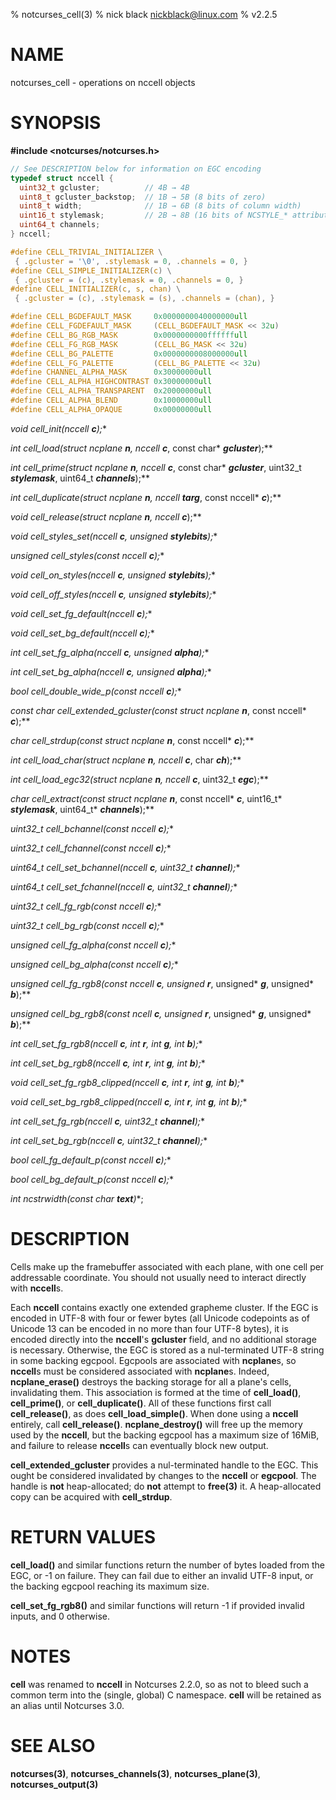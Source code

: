 % notcurses_cell(3)
% nick black <nickblack@linux.com>
% v2.2.5

# NAME

notcurses_cell - operations on nccell objects

# SYNOPSIS

**#include <notcurses/notcurses.h>**

```c
// See DESCRIPTION below for information on EGC encoding
typedef struct nccell {
  uint32_t gcluster;          // 4B → 4B
  uint8_t gcluster_backstop;  // 1B → 5B (8 bits of zero)
  uint8_t width;              // 1B → 6B (8 bits of column width)
  uint16_t stylemask;         // 2B → 8B (16 bits of NCSTYLE_* attributes)
  uint64_t channels;
} nccell;

#define CELL_TRIVIAL_INITIALIZER \
 { .gcluster = '\0', .stylemask = 0, .channels = 0, }
#define CELL_SIMPLE_INITIALIZER(c) \
 { .gcluster = (c), .stylemask = 0, .channels = 0, }
#define CELL_INITIALIZER(c, s, chan) \
 { .gcluster = (c), .stylemask = (s), .channels = (chan), }

#define CELL_BGDEFAULT_MASK     0x0000000040000000ull
#define CELL_FGDEFAULT_MASK     (CELL_BGDEFAULT_MASK << 32u)
#define CELL_BG_RGB_MASK        0x0000000000ffffffull
#define CELL_FG_RGB_MASK        (CELL_BG_MASK << 32u)
#define CELL_BG_PALETTE         0x0000000008000000ull
#define CELL_FG_PALETTE         (CELL_BG_PALETTE << 32u)
#define CHANNEL_ALPHA_MASK      0x30000000ull
#define CELL_ALPHA_HIGHCONTRAST 0x30000000ull
#define CELL_ALPHA_TRANSPARENT  0x20000000ull
#define CELL_ALPHA_BLEND        0x10000000ull
#define CELL_ALPHA_OPAQUE       0x00000000ull
```

**void cell_init(nccell* ***c***);**

**int cell_load(struct ncplane* ***n***, nccell* ***c***, const char* ***gcluster***);**

**int cell_prime(struct ncplane* ***n***, nccell* ***c***, const char* ***gcluster***,
                 uint32_t ***stylemask***, uint64_t ***channels***);**

**int cell_duplicate(struct ncplane* ***n***, nccell* ***targ***, const nccell* ***c***);**

**void cell_release(struct ncplane* ***n***, nccell* ***c***);**

**void cell_styles_set(nccell* ***c***, unsigned ***stylebits***);**

**unsigned cell_styles(const nccell* ***c***);**

**void cell_on_styles(nccell* ***c***, unsigned ***stylebits***);**

**void cell_off_styles(nccell* ***c***, unsigned ***stylebits***);**

**void cell_set_fg_default(nccell* ***c***);**

**void cell_set_bg_default(nccell* ***c***);**

**int cell_set_fg_alpha(nccell* ***c***, unsigned ***alpha***);**

**int cell_set_bg_alpha(nccell* ***c***, unsigned ***alpha***);**

**bool cell_double_wide_p(const nccell* ***c***);**

**const char* cell_extended_gcluster(const struct ncplane* ***n***, const nccell* ***c***);**

**char* cell_strdup(const struct ncplane* ***n***, const nccell* ***c***);**

**int cell_load_char(struct ncplane* ***n***, nccell* ***c***, char ***ch***);**

**int cell_load_egc32(struct ncplane* ***n***, nccell* ***c***, uint32_t ***egc***);**

**char* cell_extract(const struct ncplane* ***n***, const nccell* ***c***, uint16_t* ***stylemask***, uint64_t* ***channels***);**

**uint32_t cell_bchannel(const nccell* ***c***);**

**uint32_t cell_fchannel(const nccell* ***c***);**

**uint64_t cell_set_bchannel(nccell* ***c***, uint32_t ***channel***);**

**uint64_t cell_set_fchannel(nccell* ***c***, uint32_t ***channel***);**

**uint32_t cell_fg_rgb(const nccell* ***c***);**

**uint32_t cell_bg_rgb(const nccell* ***c***);**

**unsigned cell_fg_alpha(const nccell* ***c***);**

**unsigned cell_bg_alpha(const nccell* ***c***);**

**unsigned cell_fg_rgb8(const nccell* ***c***, unsigned* ***r***, unsigned* ***g***, unsigned* ***b***);**

**unsigned cell_bg_rgb8(const ncell* ***c***, unsigned* ***r***, unsigned* ***g***, unsigned* ***b***);**

**int cell_set_fg_rgb8(nccell* ***c***, int ***r***, int ***g***, int ***b***);**

**int cell_set_bg_rgb8(nccell* ***c***, int ***r***, int ***g***, int ***b***);**

**void cell_set_fg_rgb8_clipped(nccell* ***c***, int ***r***, int ***g***, int ***b***);**

**void cell_set_bg_rgb8_clipped(nccell* ***c***, int ***r***, int ***g***, int ***b***);**

**int cell_set_fg_rgb(nccell* ***c***, uint32_t ***channel***);**

**int cell_set_bg_rgb(nccell* ***c***, uint32_t ***channel***);**

**bool cell_fg_default_p(const nccell* ***c***);**

**bool cell_bg_default_p(const nccell* ***c***);**

**int ncstrwidth(const char* ***text***)**;

# DESCRIPTION

Cells make up the framebuffer associated with each plane, with one cell per
addressable coordinate. You should not usually need to interact directly
with **nccell**s.

Each **nccell** contains exactly one extended grapheme cluster. If the EGC
is encoded in UTF-8 with four or fewer bytes (all Unicode codepoints as of
Unicode 13 can be encoded in no more than four UTF-8 bytes), it is encoded
directly into the **nccell**'s **gcluster** field, and no additional storage
is necessary. Otherwise, the EGC is stored as a nul-terminated UTF-8 string in
some backing egcpool. Egcpools are associated with **ncplane**s, so **nccell**s
must be considered associated with **ncplane**s. Indeed, **ncplane_erase()**
destroys the backing storage for all a plane's cells, invalidating them. This
association is formed at the time of **cell_load()**, **cell_prime()**, or
**cell_duplicate()**. All of these functions first call **cell_release()**, as
does **cell_load_simple()**. When done using a **nccell** entirely, call
**cell_release()**. **ncplane_destroy()** will free up the memory used by the
**nccell**, but the backing egcpool has a maximum size of 16MiB, and failure to
release **nccell**s can eventually block new output.

**cell_extended_gcluster** provides a nul-terminated handle to the EGC. This
ought be considered invalidated by changes to the **nccell** or **egcpool**.
The handle is **not** heap-allocated; do **not** attempt to **free(3)** it.
A heap-allocated copy can be acquired with **cell_strdup**.

# RETURN VALUES

**cell_load()** and similar functions return the number of bytes loaded from the
EGC, or -1 on failure. They can fail due to either an invalid UTF-8 input, or the
backing egcpool reaching its maximum size.

**cell_set_fg_rgb8()** and similar functions will return -1 if provided invalid
inputs, and 0 otherwise.

# NOTES

**cell** was renamed to **nccell** in Notcurses 2.2.0, so as not to bleed such
a common term into the (single, global) C namespace. **cell** will be retained
as an alias until Notcurses 3.0.

# SEE ALSO

**notcurses(3)**,
**notcurses_channels(3)**,
**notcurses_plane(3)**,
**notcurses_output(3)**
